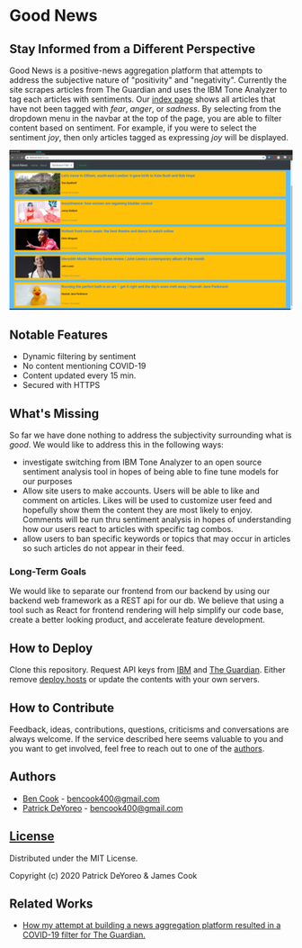 # Good News

## Stay Informed from a Different Perspective

Good News is a positive-news aggregation platform that attempts to address the subjective nature of "positivity" and "negativity". Currently the site scrapes articles from The Guardian and uses the IBM Tone Analyzer to tag each articles with sentiments. Our [index page](https://www.thefunk.tech/) shows all articles that have not been tagged with _fear_, _anger_, or _sadness_. By selecting from the dropdown menu in the navbar at the top of the page, you are able to filter content based on sentiment. For example, if you were to select the sentiment _joy_, then only articles tagged as expressing _joy_ will be displayed.

![GoodNews](GoodNews_sample.png)

## Notable Features

- Dynamic filtering by sentiment
- No content mentioning COVID-19
- Content updated every 15 min.
- Secured with HTTPS

## What's Missing

So far we have done nothing to address the subjectivity surrounding what is *good*. We would like to address this in the following ways:

- investigate switching from IBM Tone Analyzer to an open source sentiment analysis tool in hopes of being able to fine tune models for our purposes
- Allow site users to make accounts. Users will be able to like and comment on articles. Likes will be used to customize user feed and hopefully show them the content they are most likely to enjoy. Comments will be run thru sentiment analysis in hopes of understanding how our users react to articles with specific tag combos.
- allow users to ban specific keywords or topics that may occur in articles so such articles do not appear in their feed.

### Long-Term Goals

We would like to separate our frontend from our backend by using our backend web framework as a REST api for our db. We believe that using a tool such as React for frontend rendering will help simplify our code base, create a better looking product, and accelerate feature development.

## How to Deploy

Clone this repository. Request API keys from [IBM](https://www.ibm.com/cloud/watson-natural-language-understanding) and [The Guardian](https://open-platform.theguardian.com/access/). Either remove [deploy.hosts](deploy.hosts) or update the contents with your own servers.

## How to Contribute

Feedback, ideas, contributions, questions, criticisms and conversations are always welcome. If the service described here seems valuable to you and you want to get involved, feel free to reach out to one of the [authors](#authors).

## Authors
- [Ben Cook](https://github.com/benjamesian/) - bencook400@gmail.com
- [Patrick DeYoreo](https://github.com/patrickdeyoreo/) - bencook400@gmail.com

## [License](LICENSE)

Distributed under the MIT License.

Copyright (c) 2020 Patrick DeYoreo & James Cook

## Related Works

- [How my attempt at building a news aggregation platform resulted in a COVID-19 filter for The Guardian.](https://medium.com/patricks-blog-for-holberton-school/good-news-everyone-cd6ab7387d6a)
